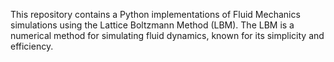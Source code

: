 This repository contains a Python implementations of Fluid Mechanics simulations using the Lattice Boltzmann Method (LBM). The LBM is a numerical method for simulating fluid dynamics, known for its simplicity and efficiency.

